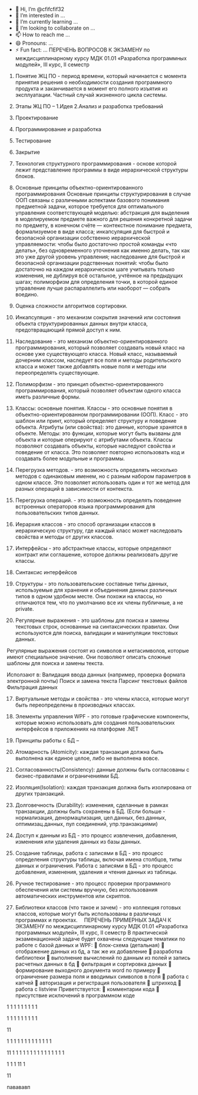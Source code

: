 - 👋 Hi, I’m @cfifcfif32
- 👀 I’m interested in ...
- 🌱 I’m currently learning ...
- 💞️ I’m looking to collaborate on ...
- 📫 How to reach me ...
- 😄 Pronouns: ...
- ⚡ Fun fact: ...
ПЕРЕЧЕНЬ ВОПРОСОВ К ЭКЗАМЕНУ
по междисциплинарному курсу МДК 01.01
«Разработка программных модулей», III курс, II семестр
1.	Понятие ЖЦ ПО - период времени, который начинается с момента принятия решения о необходимости создания программного продукта и заканчивается в момент его полного изъятия из эксплуатации. Частный случай жизненного цикла системы.
2.	Этапы ЖЦ ПО – 
1.Идея 
2.Анализ и разработка требований 
3. Проектирование 
4. Программирование и разработка 
5. Тестирование 
6. Закрытие
3.	Технология структурного программирования - основе которой лежит
представление программы в виде иерархической структуры блоков.

4.	Основные принципы объектно-ориентированного программирования
Основные принципы структурирования в случае ООП связаны с различными аспектами базового понимания предметной задачи, которое требуется для оптимального управления соответствующей моделью: 
абстракция для выделения в моделируемом предмете важного для решения конкретной задачи по предмету, в конечном счёте — контекстное понимание предмета, формализуемое в виде класса;
инкапсуляция для быстрой и безопасной организации собственно иерархической управляемости: чтобы было достаточно простой команды «что делать», без одновременного уточнения как именно делать, так как это уже другой уровень управления;
наследование для быстрой и безопасной организации родственных понятий: чтобы было достаточно на каждом иерархическом шаге учитывать только изменения, не дублируя всё остальное, учтённое на предыдущих шагах;
полиморфизм для определения точки, в которой единое управление лучше распараллелить или наоборот — собрать воедино.

5.	Оценка сложности алгоритмов сортировки.
6.	Инкапсуляция - это механизм сокрытия значений или состояния объекта структурированных данных внутри класса, предотвращающий прямой доступ к ним.
7.	Наследование - это механизм объектно-ориентированного программирования, который позволяет создавать новый класс на основе уже существующего класса. Новый класс, называемый дочерним классом, наследует все поля и методы родительского класса и может также добавлять новые поля и методы или переопределять существующие.

8.	Полиморфизм - это принцип объектно-ориентированного программирования, который позволяет объектам одного класса иметь различные формы.

9.	Классы: основные понятия. 
Классы - это основные понятия в объектно-ориентированном программировании (ООП). Класс - это шаблон или принт, который определяет структуру и поведение объекта.
Атрибуты (или свойства): это данные, которые хранятся в объекте.
Методы: это функции, которые могут быть вызваны для объекта и которые оперируют с атрибутами объекта.
 Классы позволяют создавать объекты, которые наследуют свойства и поведение от класса. Это позволяет повторно использовать код и создавать более модульные и программы.

10.	Перегрузка методов. - это возможность определять несколько методов с одинаковым именем, но с разным набором параметров в одном классе. Это позволяет использовать один и тот же метод для разных операций в зависимости от контекста.

11.	Перегрузка операций. - это возможность определять поведение встроенных операторов языка программирования для пользовательских типов данных.

12.	Иерархия классов - это способ организации классов в иерархическую структуру, где каждый класс может наследовать свойства и методы от других классов.

13.	Интерфейсы - это абстрактные классы, которые определяют контракт или соглашение, которое должны реализовать другие классы.

14.	Синтаксис интерфейсов

15.	Структуры - это пользовательские составные типы данных, используемые для хранения и объединения данных различных типов в одном удобном месте. Они похожи на классы, но отличаются тем, что по умолчанию все их члены публичные, а не private.

16.	Регулярные выражения - это шаблоны для поиска и замены текстовых строк, основанные на синтаксических правилах. Они используются для поиска, валидации и манипуляции текстовых данных. 

Регулярные выражения состоят из символов и метасимволов, которые имеют специальное значение. Они позволяют описать сложные шаблоны для поиска и замены текста.

Исползают в: 
Валидация ввода данных (например, проверка формата электронной почты)
Поиск и замена текста
Парсинг текстовых файлов
Фильтрация данных	

17.	Виртуальные методы и свойства - это члены класса, которые могут быть переопределены в производных классах.

18.	Элементы управления WPF - это готовые графические компоненты, которые можно использовать для создания пользовательских интерфейсов в приложениях на платформе .NET

19.	Принципы работы с БД – 
1.	Атомарность (Atomicity): каждая транзакция должна быть выполнена как единое целое, либо не выполнена вовсе.
2.	Согласованность(Consistency): данные должны быть согласованы с бизнес-правилами и ограничениями БД.
3.	Изоляция(Isolation): каждая транзакция должна быть изолирована от других транзакций.
4.	Долговечность (Durability): изменения, сделанные в рамках транзакции, должны быть сохранены в БД.
(Если больше - нормализация, денормацлизация, цел.данных, без.данных, оптимизац.данных, пул соединений, упр.транзакциями)
		
20.	Доступ к данным из БД - это процесс извлечения, добавления, изменения или удаления данных из базы данных.

21.	Создание таблицы, работа с записями в БД - это процесс определения структуры таблицы, включая имена столбцов, типы данных и ограничения. Работа с записями в БД - это процесс добавления, изменения, удаления и чтения данных из таблицы.

22.	Ручное тестирование - это процесс проверки программного обеспечения или системы вручную, без использования автоматических инструментов или скриптов.

23.	Библиотеки классов (что такое и зачем) - это коллекция готовых классов, которые могут быть использованы в различных программах и проектах. 
ПЕРЕЧЕНЬ ПРИМЕРНЫХ ЗАДАЧ К ЭКЗАМЕНУ
по междисциплинарному курсу МДК 01.01
«Разработка программных модулей», III курс, II семестр
В практической экзаменационной задаче будет охвачены следующие тематики по работе с базой данных и WPF:
	блок-схема (детальная)
	отображение данных из бд, а так же их добавление
	разработка библиотеки
	выполнение вычислений по данным из полей и запись расчетных данных в бд
	фильтрация и сортировка данных
	формирование выходного документа word по примеру
	ограничение размера поля и вводимых символов в поля
	работа с капчей
	авторизация и регистрация пользователя
	штрихкод
	работа с listview
Приветствуется:
	комментарии кода
	присутствие исключений в программном коде



































1
1
1
1
1
1
1
1
1

1
1
1
1
1
1
1
1
1

11

1
1
1
1
1
1
1
1
1
1
1
1
1

11
1
1
1
1
1
1
1
1
1
1
1
1
1
1
1

1
1
1
11
1

11





павававп
<!---
cfifcfif32/cfifcfif32 is a ✨ special ✨ repository because its `README.md` (this file) appears on your GitHub profile.
You can click the Preview link to take a look at your changes.
--->
